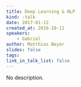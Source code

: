 ```yaml
---
title: Deep Learning & NLP
kind: :talk
date: 2017-01-12
created_at: 2016-10-11
speakers:
    - Gabriel
author: Matthias Beyer
slides: false
tags:
link_in_talk_list: false
---
```


No description.



